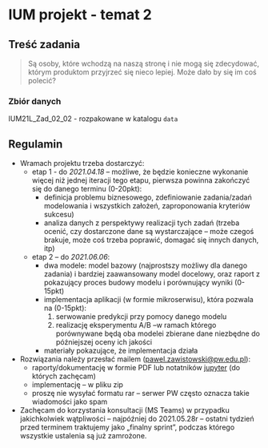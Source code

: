 # IUM projekt - temat 2

## Treść zadania
> Są osoby, które wchodzą na naszą stronę i nie mogą się zdecydować, którym produktom przyjrzeć się nieco lepiej. Może dało by się im coś polecić?

### Zbiór danych 
IUM21L_Zad_02_02 - rozpakowane w katalogu `data`

## Regulamin
- Wramach projektu trzeba dostarczyć:
    - etap 1 - do _2021.04.18_ – możliwe, że będzie konieczne wykonanie więcej niż jednej iteracji tego etapu, pierwsza powinna zakończyć się do danego terminu (0-20pkt):
        - definicja problemu biznesowego, zdefiniowanie zadania/zadań modelowania i wszystkich założeń, zaproponowania kryteriów sukcesu)
        - analiza danych z perspektywy realizacji tych zadań (trzeba ocenić, czy dostarczone dane są wystarczające – może czegoś brakuje, może coś trzeba poprawić, domagać się innych danych, itp)
    - etap 2 – do _2021.06.06_:
        - dwa modele: model bazowy (najprostszy możliwy dla danego zadania) i bardziej zaawansowany model docelowy, oraz raport z pokazujący proces budowy modelu i porównujący wyniki (0-15pkt)
        - implementacja aplikacji (w formie mikroserwisu), która pozwala na (0-15pkt):
            1. serwowanie predykcji przy pomocy danego modelu
            2. realizację eksperymentu A/B –w ramach którego porównywane będą oba modelei zbierane dane niezbędne do późniejszej oceny ich jakości
        - materiały pokazujące, że implementacja działa
- Rozwiązania należy przesłać mailem (pawel.zawistowski@pw.edu.pl):
    - raporty/dokumentację w formie PDF lub notatników [jupyter](https://jupyter.org/) (do których zachęcam)
    - implementację – w pliku zip
    - proszę nie wysyłać formatu rar – serwer PW często oznacza takie wiadomości jako spam
- Zachęcam do korzystania konsultacji (MS Teams) w przypadku jakichkolwiek wątpliwości – najpóźniej do 2021.05.28r – ostatni tydzień przed terminem traktujemy jako „finalny sprint”, podczas którego wszystkie ustalenia są już zamrożone.
